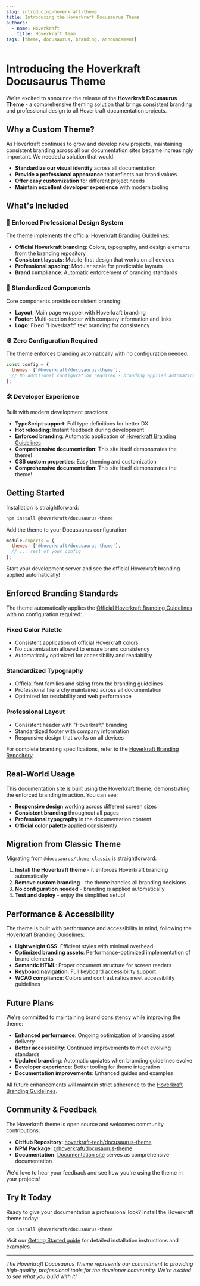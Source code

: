 ```yaml
---
slug: introducing-hoverkraft-theme
title: Introducing the Hoverkraft Docusaurus Theme
authors:
  - name: Hoverkraft
    title: Hoverkraft Team
tags: [theme, docusaurus, branding, announcement]
---
```


# Introducing the Hoverkraft Docusaurus Theme

We're excited to announce the release of the **Hoverkraft Docusaurus Theme** - a comprehensive theming solution that brings consistent branding and professional design to all Hoverkraft documentation projects.

<!-- truncate -->

## Why a Custom Theme?

As Hoverkraft continues to grow and develop new projects, maintaining consistent branding across all our documentation sites became increasingly important. We needed a solution that would:

- **Standardize our visual identity** across all documentation
- **Provide a professional appearance** that reflects our brand values
- **Offer easy customization** for different project needs
- **Maintain excellent developer experience** with modern tooling

## What's Included

### 🎨 Enforced Professional Design System

The theme implements the official [Hoverkraft Branding Guidelines](https://github.com/hoverkraft-tech/branding):

- **Official Hoverkraft branding**: Colors, typography, and design elements from the branding repository
- **Consistent layouts**: Mobile-first design that works on all devices
- **Professional spacing**: Modular scale for predictable layouts
- **Brand compliance**: Automatic enforcement of branding standards

### 🧩 Standardized Components

Core components provide consistent branding:

- **Layout**: Main page wrapper with Hoverkraft branding
- **Footer**: Multi-section footer with company information and links
- **Logo**: Fixed "Hoverkraft" text branding for consistency

### ⚙️ Zero Configuration Required

The theme enforces branding automatically with no configuration needed:

```javascript
const config = {
  themes: ['@hoverkraft/docusaurus-theme'],
  // No additional configuration required - branding applied automatically
};
```

### 🛠️ Developer Experience

Built with modern development practices:

- **TypeScript support**: Full type definitions for better DX
- **Hot reloading**: Instant feedback during development
- **Enforced branding**: Automatic application of [Hoverkraft Branding Guidelines](https://github.com/hoverkraft-tech/branding)
- **Comprehensive documentation**: This site itself demonstrates the theme!
- **CSS custom properties**: Easy theming and customization
- **Comprehensive documentation**: This site itself demonstrates the theme!

## Getting Started

Installation is straightforward:

```bash
npm install @hoverkraft/docusaurus-theme
```

Add the theme to your Docusaurus configuration:

```javascript
module.exports = {
  themes: ['@hoverkraft/docusaurus-theme'],
  // ... rest of your config
};
```

Start your development server and see the official Hoverkraft branding applied automatically!

## Enforced Branding Standards

The theme automatically applies the [Official Hoverkraft Branding Guidelines](https://github.com/hoverkraft-tech/branding) with no configuration required:

### Fixed Color Palette

- Consistent application of official Hoverkraft colors
- No customization allowed to ensure brand consistency
- Automatically optimized for accessibility and readability

### Standardized Typography

- Official font families and sizing from the branding guidelines
- Professional hierarchy maintained across all documentation
- Optimized for readability and web performance

### Professional Layout

- Consistent header with "Hoverkraft" branding
- Standardized footer with company information
- Responsive design that works on all devices

For complete branding specifications, refer to the [Hoverkraft Branding Repository](https://github.com/hoverkraft-tech/branding).

## Real-World Usage

This documentation site is built using the Hoverkraft theme, demonstrating the enforced branding in action. You can see:

- **Responsive design** working across different screen sizes
- **Consistent branding** throughout all pages
- **Professional typography** in the documentation content
- **Official color palette** applied consistently

## Migration from Classic Theme

Migrating from `@docusaurus/theme-classic` is straightforward:

1. **Install the Hoverkraft theme** - it enforces Hoverkraft branding automatically
2. **Remove custom branding** - the theme handles all branding decisions
3. **No configuration needed** - branding is applied automatically
4. **Test and deploy** - enjoy the simplified setup!

## Performance & Accessibility

The theme is built with performance and accessibility in mind, following the [Hoverkraft Branding Guidelines](https://github.com/hoverkraft-tech/branding):

- **Lightweight CSS**: Efficient styles with minimal overhead
- **Optimized branding assets**: Performance-optimized implementation of brand elements
- **Semantic HTML**: Proper document structure for screen readers
- **Keyboard navigation**: Full keyboard accessibility support
- **WCAG compliance**: Colors and contrast ratios meet accessibility guidelines

## Future Plans

We're committed to maintaining brand consistency while improving the theme:

- **Enhanced performance**: Ongoing optimization of branding asset delivery
- **Better accessibility**: Continued improvements to meet evolving standards
- **Updated branding**: Automatic updates when branding guidelines evolve
- **Developer experience**: Better tooling for theme integration
- **Documentation improvements**: Enhanced guides and examples

All future enhancements will maintain strict adherence to the [Hoverkraft Branding Guidelines](https://github.com/hoverkraft-tech/branding).

## Community & Feedback

The Hoverkraft theme is open source and welcomes community contributions:

- **GitHub Repository**: [hoverkraft-tech/docusaurus-theme](https://github.com/hoverkraft-tech/docusaurus-theme)
- **NPM Package**: [@hoverkraft/docusaurus-theme](https://www.npmjs.com/package/@hoverkraft/docusaurus-theme)
- **Documentation**: [Documentation site](/docs/getting-started) serves as comprehensive documentation

We'd love to hear your feedback and see how you're using the theme in your projects!

## Try It Today

Ready to give your documentation a professional look? Install the Hoverkraft theme today:

```bash
npm install @hoverkraft/docusaurus-theme
```

Visit our [Getting Started guide](/docs/getting-started) for detailed installation instructions and examples.

---

_The Hoverkraft Docusaurus Theme represents our commitment to providing high-quality, professional tools for the developer community. We're excited to see what you build with it!_
